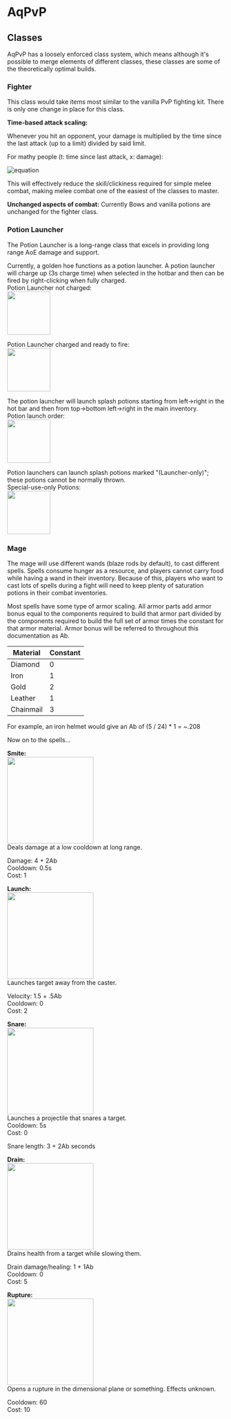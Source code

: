 # AqPvP

## Classes

AqPvP has a loosely enforced class system, which means although it's possible to merge elements of different classes, these classes are some of the theoretically optimal builds.

### Fighter

This class would take items most similar to the vanilla PvP fighting kit. There is only one change in place for this class.

**Time-based attack scaling:**

Whenever you hit an opponent, your damage is multiplied by the time since the last attack (up to a limit) divided by said limit.

For mathy people (t: time since last attack, x: damage):

![equation](http://i.imgur.com/pOtnt68.png)

This will effectively reduce the skill/clickiness required for simple melee combat, making melee combat one of the easiest of the classes to master.

**Unchanged aspects of combat:**
Currently Bows and vanilla potions are unchanged for the fighter class.

### Potion Launcher

The Potion Launcher is a long-range class that excels in providing long range AoE damage and support.

Currently, a golden hoe functions as a potion launcher. A potion launcher will charge up (3s charge time) when selected in the hotbar and then can be fired by right-clicking when fully charged.  
Potion Launcher not charged:  
<img src=http://i.imgur.com/KlnBA2n.png height=100></img>

Potion Launcher charged and ready to fire:  
<img src=http://i.imgur.com/0YxmTjl.png height=100></img>

The potion launcher will launch splash potions starting from left->right in the hot bar and then from top->bottom left->right in the main inventory.  
Potion launch order:  
<img src=http://i.imgur.com/sFdKJgo.png height=100></img>

Potion launchers can launch splash potions marked "(Launcher-only)"; these potions cannot be normally thrown.  
Special-use-only Potions:  
<img src=http://i.imgur.com/Pe7N4aF.png height=100></img>


### Mage

The mage will use different wands (blaze rods by default), to cast different spells. Spells consume hunger as a resource, and players cannot carry food while having a wand in their inventory. Because of this, players who want to cast lots of spells during a fight will need to keep plenty of saturation potions in their combat inventories.

Most spells have some type of armor scaling. All armor parts add armor bonus equal to the components required to build that armor part divided by the components required to build the full set of armor times the constant for that armor material. Armor bonus will be referred to throughout this documentation as Ab.

Material | Constant
--- | ---
Diamond | 0
Iron | 1
Gold | 2
Leather | 1
Chainmail | 3

For example, an iron helmet would give an Ab of (5 / 24) * 1 = ~.208

Now on to the spells...

**Smite:**  
<img src=http://i.imgur.com/tl4WADK.png height=200></img>  
Deals damage at a low cooldown at long range.

Damage: 4 + 2Ab  
Cooldown: 0.5s  
Cost: 1

**Launch:**  
<img src=http://i.imgur.com/7bXoiwb.jpg height=200></img>  
Launches target away from the caster.

Velocity: 1.5 + .5Ab  
Cooldown: 0  
Cost: 2

**Snare:**  
<img src=http://i.imgur.com/4mcb36X.png height=200></img>  
Launches a projectile that snares a target.  
Cooldown: 5s  
Cost: 0

Snare length: 3 + 2Ab seconds

**Drain:**  
<img src=http://i.imgur.com/Vx2yWIy.png height=200></img>  
Drains health from a target while slowing them.

Drain damage/healing: 1 + 1Ab  
Cooldown: 0  
Cost: 5

**Rupture:**  
<img src=http://i.imgur.com/xvECmdJ.png height=200></img>  
Opens a rupture in the dimensional plane or something. Effects unknown.

Cooldown: 60  
Cost: 10
